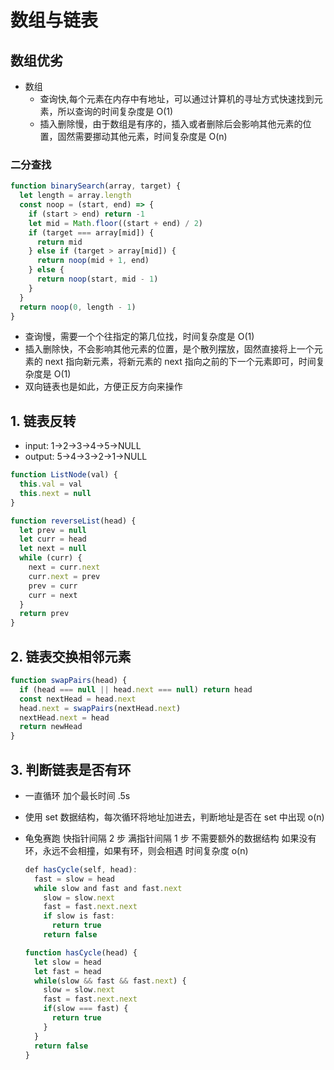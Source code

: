 # 数组与链表

## 数组优劣

- 数组
  - 查询快,每个元素在内存中有地址，可以通过计算机的寻址方式快速找到元素，所以查询的时间复杂度是 O(1)
  - 插入删除慢，由于数组是有序的，插入或者删除后会影响其他元素的位置，固然需要挪动其他元素，时间复杂度是 O(n)

### 二分查找

```js
function binarySearch(array, target) {
  let length = array.length
  const noop = (start, end) => {
    if (start > end) return -1
    let mid = Math.floor((start + end) / 2)
    if (target === array[mid]) {
      return mid
    } else if (target > array[mid]) {
      return noop(mid + 1, end)
    } else {
      return noop(start, mid - 1)
    }
  }
  return noop(0, length - 1)
}
```

- 查询慢，需要一个个往指定的第几位找，时间复杂度是 O(1)
- 插入删除快，不会影响其他元素的位置，是个散列摆放，固然直接将上一个元素的 next 指向新元素，将新元素的 next 指向之前的下一个元素即可，时间复杂度是 O(1)
- 双向链表也是如此，方便正反方向来操作

## 1. 链表反转

- input: 1->2->3->4->5->NULL
- output: 5->4->3->2->1->NULL

```js
function ListNode(val) {
  this.val = val
  this.next = null
}

function reverseList(head) {
  let prev = null
  let curr = head
  let next = null
  while (curr) {
    next = curr.next
    curr.next = prev
    prev = curr
    curr = next
  }
  return prev
}
```

## 2. 链表交换相邻元素

```js
function swapPairs(head) {
  if (head === null || head.next === null) return head
  const nextHead = head.next
  head.next = swapPairs(nextHead.next)
  nextHead.next = head
  return newHead
}
```

## 3. 判断链表是否有环

- 一直循环 加个最长时间 .5s
- 使用 set 数据结构，每次循环将地址加进去，判断地址是否在 set 中出现 o(n)
- 龟兔赛跑 快指针间隔 2 步 满指针间隔 1 步 不需要额外的数据结构 如果没有环，永远不会相撞，如果有环，则会相遇 时间复杂度 o(n)

  ```js
  def hasCycle(self, head):
    fast = slow = head
    while slow and fast and fast.next
      slow = slow.next
      fast = fast.next.next
      if slow is fast:
        return true
      return false

  function hasCycle(head) {
    let slow = head
    let fast = head
    while(slow && fast && fast.next) {
      slow = slow.next
      fast = fast.next.next
      if(slow === fast) {
        return true
      }
    }
    return false
  }
  ```
